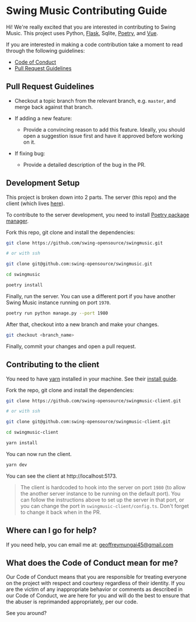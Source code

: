 # Swing Music Contributing Guide

Hi! We're really excited that you are interested in contributing to Swing Music. This project uses Python, [Flask](https://flask.palletsprojects.com/en/2.3.x/), Sqlite, [Poetry](https://python-poetry.org/), and [Vue](https://vuejs.org/).

If you are interested in making a code contribution take a moment to read through the following guidelines:

- [Code of Conduct](./CODE_OF_CONDUCT.md)
- [Pull Request Guidelines](#pull-request-guidelines)

## Pull Request Guidelines

- Checkout a topic branch from the relevant branch, e.g. `master`, and merge back against that branch.

- If adding a new feature:

  - Provide a convincing reason to add this feature. Ideally, you should open a suggestion issue first and have it approved before working on it.

- If fixing bug:

  - Provide a detailed description of the bug in the PR.

## Development Setup

This project is broken down into 2 parts. The server (this repo) and the client (which lives [here](https://github.com/swing-opensource/swingmusic-client)).

To contribute to the server development, you need to install [Poetry package manager](https://python-poetry.org/docs).

Fork this repo, git clone and install the dependencies:

```sh
git clone https://github.com/swing-opensource/swingmusic.git

# or with ssh

git clone git@github.com:swing-opensource/swingmusic.git

cd swingmusic

poetry install
```

Finally, run the server. You can use a different port if you have another Swing Music instance running on port `1970`.

```sh
poetry run python manage.py --port 1980
```

After that, checkout into a new branch and make your changes.

```sh
git checkout <branch_name>
```

Finally, commit your changes and open a pull request.

## Contributing to the client

You need to have [yarn](https://yarnpkg.com/) installed in your machine. See their [install guide](https://yarnpkg.com/getting-started/install).

Fork the repo, git clone and install the dependencies:

```sh
git clone https://github.com/swing-opensource/swingmusic-client.git

# or with ssh

git clone git@github.com:swing-opensource/swingmusic-client.git

cd swingmusic-client

yarn install
```

You can now run the client.

```sh
yarn dev
```

You can see the client at http://localhost:5173.

> The client is hardcoded to hook into the server on port `1980` (to allow the another server instance to be running on the default port). You can follow the instructions above to set up the server in that port, or you can change the port in `swingmusic-client/config.ts`. Don't forget to change it back when in the PR.

## Where can I go for help?

If you need help, you can email me at: geoffreymungai45@gmail.com

## What does the Code of Conduct mean for me?

Our Code of Conduct means that you are responsible for treating everyone on the project with respect and courtesy regardless of their identity. If you are the victim of any inappropriate behavior or comments as described in our Code of Conduct, we are here for you and will do the best to ensure that the abuser is reprimanded appropriately, per our code.

See you around?